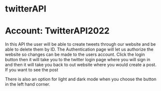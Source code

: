 # twitterAPI
# Account: TwitterAPI2022


In this API the user will be able to create tweets through our website and be able to delete them by ID. The Authentication page will let us authorize the website so changes can be made to the users account. Click the login button then it will take you to the twitter login page where you will sign in and then it will take you back to out website where you would create a post. If you want to see the post

There is also an option for light and dark mode when you choose the button in the left hand corner.
